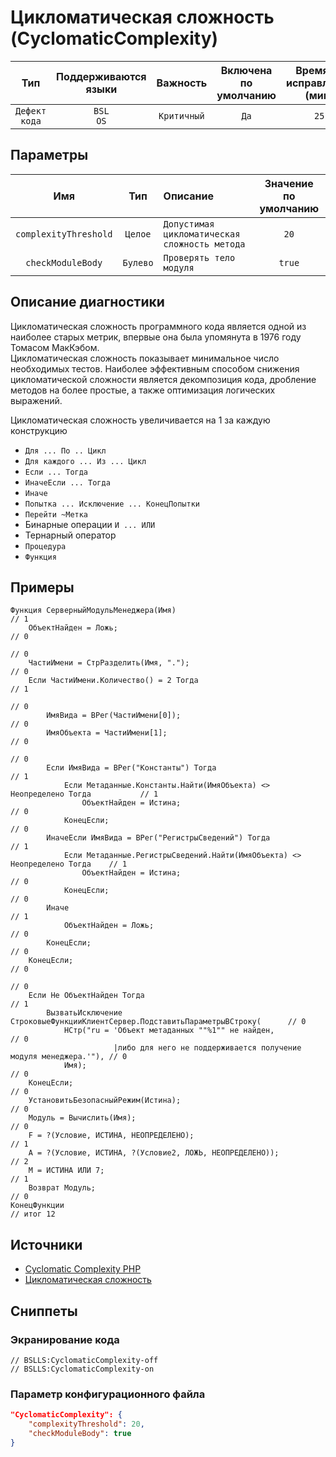 # Цикломатическая сложность (CyclomaticComplexity)

| Тип | Поддерживаются<br/>языки | Важность | Включена<br/>по умолчанию | Время на<br/>исправление (мин) | Тэги |
| :-: | :-: | :-: | :-: | :-: | :-: |
| `Дефект кода` | `BSL`<br/>`OS` | `Критичный` | `Да` | `25` | `brainoverload` |

## Параметры 

| Имя | Тип | Описание | Значение по умолчанию |
| :-: | :-: | :-- | :-: |
| `complexityThreshold` | `Целое` | ```Допустимая цикломатическая сложность метода``` | ```20``` |
| `checkModuleBody` | `Булево` | ```Проверять тело модуля``` | ```true``` |

<!-- Блоки выше заполняются автоматически, не трогать -->
## Описание диагностики
<!-- Описание диагностики заполняется вручную. Необходимо понятным языком описать смысл и схему работу -->

Цикломатическая сложность программного кода является одной из наиболее старых метрик, впервые она была упомянута в 1976 году Томасом МакКэбом.  
Цикломатическая сложность показывает минимальное число необходимых тестов.
Наиболее эффективным способом снижения цикломатической сложности является декомпозиция кода, дробление методов на более простые, а также оптимизация логических выражений.

Цикломатическая сложность увеличивается на 1 за каждую конструкцию

- `Для ... По .. Цикл`
- `Для каждого ... Из ... Цикл`
- `Если ... Тогда`
- `ИначеЕсли ... Тогда`
- `Иначе`
- `Попытка ... Исключение ... КонецПопытки`
- `Перейти ~Метка`
- Бинарные операции `И ... ИЛИ`
- Тернарный оператор
- `Процедура`
- `Функция`

## Примеры
<!-- В данном разделе приводятся примеры, на которые диагностика срабатывает, а также можно привести пример, как можно исправить ситуацию -->

```bsl
Функция СерверныйМодульМенеджера(Имя)                                                   // 1
	ОбъектНайден = Ложь;                                                                // 0
                                                                                        // 0
	ЧастиИмени = СтрРазделить(Имя, ".");                                                // 0
	Если ЧастиИмени.Количество() = 2 Тогда                                              // 1
                                                                                        // 0
		ИмяВида = ВРег(ЧастиИмени[0]);                                                  // 0
		ИмяОбъекта = ЧастиИмени[1];                                                     // 0
                                                                                        // 0
		Если ИмяВида = ВРег("Константы") Тогда                                          // 1
			Если Метаданные.Константы.Найти(ИмяОбъекта) <> Неопределено Тогда           // 1
				ОбъектНайден = Истина;                                                  // 0
			КонецЕсли;                                                                  // 0
		ИначеЕсли ИмяВида = ВРег("РегистрыСведений") Тогда                              // 1
			Если Метаданные.РегистрыСведений.Найти(ИмяОбъекта) <> Неопределено Тогда    // 1
				ОбъектНайден = Истина;                                                  // 0
			КонецЕсли;                                                                  // 0
		Иначе                                                                           // 1
			ОбъектНайден = Ложь;                                                        // 0
		КонецЕсли;                                                                      // 0
	КонецЕсли;                                                                          // 0
                                                                                        // 0
	Если Не ОбъектНайден Тогда                                                          // 1
		ВызватьИсключение СтроковыеФункцииКлиентСервер.ПодставитьПараметрыВСтроку(      // 0
			НСтр("ru = 'Объект метаданных ""%1"" не найден,                             // 0
			           |либо для него не поддерживается получение модуля менеджера.'"), // 0
			Имя);                                                                       // 0
	КонецЕсли;                                                                          // 0
	УстановитьБезопасныйРежим(Истина);                                                  // 0
	Модуль = Вычислить(Имя);                                                            // 0
	F = ?(Условие, ИСТИНА, НЕОПРЕДЕЛЕНО);                                               // 1
	А = ?(Условие, ИСТИНА, ?(Условие2, ЛОЖЬ, НЕОПРЕДЕЛЕНО));                            // 2
	M = ИСТИНА ИЛИ 7;                                                                   // 1
	Возврат Модуль;                                                                     // 0
КонецФункции                                                                            // итог 12
```

## Источники
<!-- Необходимо указывать ссылки на все источники, из которых почерпнута информация для создания диагностики -->
<!-- Примеры источников

* Источник: [Стандарт: Тексты модулей](https://its.1c.ru/db/v8std#content:456:hdoc)
* Полезная информаця: [Отказ от использования модальных окон](https://its.1c.ru/db/metod8dev#content:5272:hdoc)
* Источник: [Cognitive complexity, ver. 1.4](https://www.sonarsource.com/docs/CognitiveComplexity.pdf) -->

* [Cyclomatic Complexity PHP](https://pdepend.org/documentation/software-metrics/cyclomatic-complexity.html)
* [Цикломатическая сложность](https://ru.wikipedia.org/wiki/%D0%A6%D0%B8%D0%BA%D0%BB%D0%BE%D0%BC%D0%B0%D1%82%D0%B8%D1%87%D0%B5%D1%81%D0%BA%D0%B0%D1%8F_%D1%81%D0%BB%D0%BE%D0%B6%D0%BD%D0%BE%D1%81%D1%82%D1%8C)

## Сниппеты

<!-- Блоки ниже заполняются автоматически, не трогать -->
### Экранирование кода

```bsl
// BSLLS:CyclomaticComplexity-off
// BSLLS:CyclomaticComplexity-on
```

### Параметр конфигурационного файла

```json
"CyclomaticComplexity": {
    "complexityThreshold": 20,
    "checkModuleBody": true
}
```
